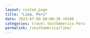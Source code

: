 ```yaml
---
layout: custom_page
title: "Lima, Peru"
date: 2023-07-09 08:00:30 +0100
categories: travel SouthAmerica Peru
permalink: /southamerica/lima/
---
```


